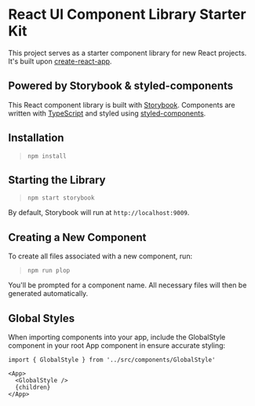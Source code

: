 # React UI Component Library Starter Kit

This project serves as a starter component library for new React projects. It's built upon [create-react-app](https://github.com/facebook/create-react-app).

## Powered by Storybook & styled-components

This React component library is built with [Storybook](https://storybook.js.org). Components are written with [TypeScript](https://www.typescriptlang.org) and styled using [styled-components](https://www.styled-components.com).

## Installation

> `npm install`

## Starting the Library

> `npm start storybook`

By default, Storybook will run at `http://localhost:9009`.

## Creating a New Component

To create all files associated with a new component, run:

> `npm run plop`

You'll be prompted for a component name. All necessary files
will then be generated automatically.

## Global Styles

When importing components into your app, include the GlobalStyle component
in your root App component in ensure accurate styling:

```
import { GlobalStyle } from '../src/components/GlobalStyle'

<App>
  <GlobalStyle />
  {children}
</App>
```
